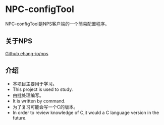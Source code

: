 # NPC-configTool
NPC-configTool是NPS客户端的一个简易配置程序。

## 关于NPS
[Github ehang-io/nps](https://github.com/ehang-io/nps)

## 介绍
- 本项目主要用于学习。
- This project is used to study.
- 由批处理编写。
- It is written by command.
- 为了复习可能会写一个C的版本。
- In order to review knowledge of C,it would a C language version in the future.
